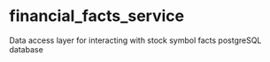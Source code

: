 # financial_facts_service
Data access layer for interacting with stock symbol facts postgreSQL database
